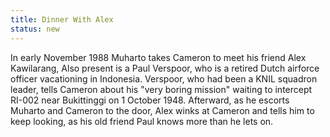 ```yaml
---
title: Dinner With Alex
status: new
---
```


In early November 1988 Muharto takes Cameron to meet his friend Alex
Kawilarang, Also present is a Paul Verspoor, who is a retired Dutch
airforce officer vacationing in Indonesia. Verspoor, who had been a KNIL
squadron leader, tells Cameron about his "very boring mission" waiting
to intercept RI-002 near Bukittinggi on 1 October 1948. Afterward, as he
escorts Muharto and Cameron to the door, Alex winks at Cameron and tells
him to keep looking, as his old friend Paul knows more than he lets on.

